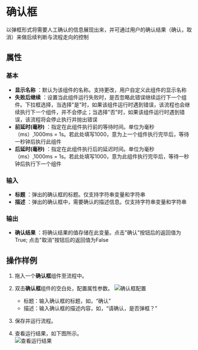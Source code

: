 # 确认框

以弹框形式将需要人工确认的信息展现出来，并可通过用户的确认结果（确认，取消）来做后续判断与流程走向的控制

## 属性

### 基本

- **显示名称** ：默认为该组件的名称。支持更改，用户自定义此组件的显示名称
- **失败后继续** ：设置当此组件运行失败时，是否忽略此错误继续运行下一个组件。下拉框选择，当选择"是"时，如果该组件运行时遇到错误，该流程也会继续执行下一个组件，并不会停止；当选择"否"时，如果该组件运行时遇到错误，该流程将会停止执行并抛出错误
- **前延时(毫秒)** ：指定在此组件执行前的等待时间。单位为毫秒（ms）,1000ms = 1s。若此处填写1000，意为上一个组件执行完毕后，等待一秒钟后执行此组件
- **后延时(毫秒)** ：指定在此组件执行后的延迟时间。单位为毫秒（ms）,1000ms = 1s。若此处填写1000，意为此组件执行完毕后，等待一秒钟后执行下一个组件


### 输入

- **标题** ：弹出的确认框的标题。仅支持字符串变量和字符串
- **描述** ：弹出的确认框中，需要确认的描述信息。仅支持字符串变量和字符串

### 输出

- **确认结果** ：将确认结果的值存储在此变量。点击&quot;确认&quot;按钮后的返回值为True; 点击&quot;取消&quot;按钮后的返回值为False
  
## 操作样例

1. 拖入一个**确认框**组件至流程中。
2. 双击**确认框**组件的空白处，配置属性参数。
   ![确认框配置](https://docimages.blob.core.chinacloudapi.cn/images/Activities/comfirmsetting20201221.png)  

   - 标题：输入确认框的标题，如，“确认”
   - 描述：输入确认框的描述内容，如，“请确认，是否弹框？”
3. 保存并运行流程。
4. 查看运行结果，如下图所示。   
   ![查看运行结果](https://docimages.blob.core.chinacloudapi.cn/images/Activities/showresult20201221.png)
